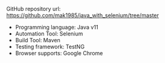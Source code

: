 GitHub repository url: https://github.com/mak1985/java_with_selenium/tree/master

* Programming language: Java v11
* Automation Tool: Selenium
* Build Tool: Maven
* Testing framework: TestNG
* Browser supports: Google Chrome



